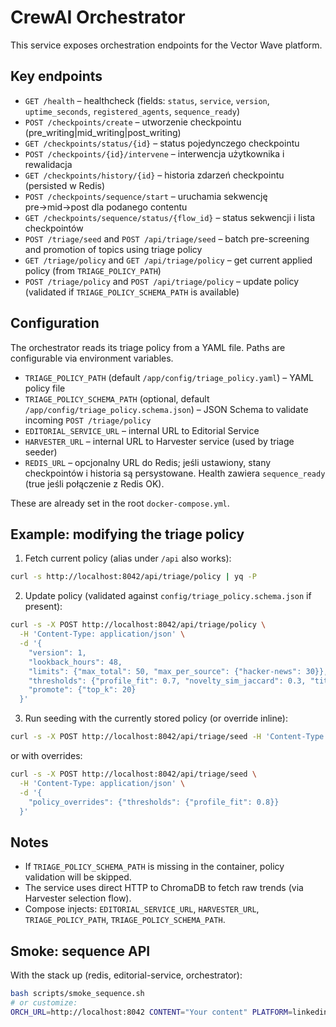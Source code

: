 # CrewAI Orchestrator

This service exposes orchestration endpoints for the Vector Wave platform.

## Key endpoints

- `GET /health` – healthcheck (fields: `status`, `service`, `version`, `uptime_seconds`, `registered_agents`, `sequence_ready`)
- `POST /checkpoints/create` – utworzenie checkpointu (pre_writing|mid_writing|post_writing)
- `GET /checkpoints/status/{id}` – status pojedynczego checkpointu
- `POST /checkpoints/{id}/intervene` – interwencja użytkownika i rewalidacja
- `GET /checkpoints/history/{id}` – historia zdarzeń checkpointu (persisted w Redis)
- `POST /checkpoints/sequence/start` – uruchamia sekwencję pre→mid→post dla podanego contentu
- `GET /checkpoints/sequence/status/{flow_id}` – status sekwencji i lista checkpointów
- `POST /triage/seed` and `POST /api/triage/seed` – batch pre-screening and promotion of topics using triage policy
- `GET /triage/policy` and `GET /api/triage/policy` – get current applied policy (from `TRIAGE_POLICY_PATH`)
- `POST /triage/policy` and `POST /api/triage/policy` – update policy (validated if `TRIAGE_POLICY_SCHEMA_PATH` is available)

## Configuration

The orchestrator reads its triage policy from a YAML file. Paths are configurable via environment variables.

- `TRIAGE_POLICY_PATH` (default `/app/config/triage_policy.yaml`) – YAML policy file
- `TRIAGE_POLICY_SCHEMA_PATH` (optional, default `/app/config/triage_policy.schema.json`) – JSON Schema to validate incoming `POST /triage/policy`
- `EDITORIAL_SERVICE_URL` – internal URL to Editorial Service
- `HARVESTER_URL` – internal URL to Harvester service (used by triage seeder)
- `REDIS_URL` – opcjonalny URL do Redis; jeśli ustawiony, stany checkpointów i historia są persystowane. Health zawiera `sequence_ready` (true jeśli połączenie z Redis OK).

These are already set in the root `docker-compose.yml`.

## Example: modifying the triage policy

1. Fetch current policy (alias under `/api` also works):

```bash
curl -s http://localhost:8042/api/triage/policy | yq -P
```

2. Update policy (validated against `config/triage_policy.schema.json` if present):

```bash
curl -s -X POST http://localhost:8042/api/triage/policy \
  -H 'Content-Type: application/json' \
  -d '{
    "version": 1,
    "lookback_hours": 48,
    "limits": {"max_total": 50, "max_per_source": {"hacker-news": 30}},
    "thresholds": {"profile_fit": 0.7, "novelty_sim_jaccard": 0.3, "title_min_len": 10},
    "promote": {"top_k": 20}
  }'
```

3. Run seeding with the currently stored policy (or override inline):

```bash
curl -s -X POST http://localhost:8042/api/triage/seed -H 'Content-Type: application/json' -d '{}'
```

or with overrides:

```bash
curl -s -X POST http://localhost:8042/api/triage/seed \
  -H 'Content-Type: application/json' \
  -d '{
    "policy_overrides": {"thresholds": {"profile_fit": 0.8}}
  }'
```

## Notes

- If `TRIAGE_POLICY_SCHEMA_PATH` is missing in the container, policy validation will be skipped.
- The service uses direct HTTP to ChromaDB to fetch raw trends (via Harvester selection flow).
- Compose injects: `EDITORIAL_SERVICE_URL`, `HARVESTER_URL`, `TRIAGE_POLICY_PATH`, `TRIAGE_POLICY_SCHEMA_PATH`.

## Smoke: sequence API

With the stack up (redis, editorial-service, orchestrator):

```bash
bash scripts/smoke_sequence.sh
# or customize:
ORCH_URL=http://localhost:8042 CONTENT="Your content" PLATFORM=linkedin bash scripts/smoke_sequence.sh
```
